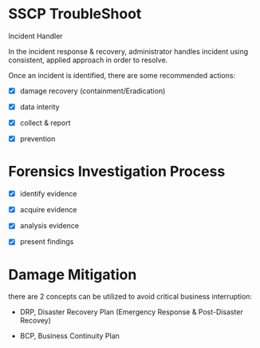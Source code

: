 # SSCP TroubleShoot

Incident Handler

In the incident response & recovery, administrator handles incident using consistent, applied approach in order to resolve.

Once an incident is identified, there are some recommended actions:

- [x] damage recovery (containment/Eradication)

- [x] data interity

- [x] collect & report

- [x] prevention

# Forensics Investigation Process

- [x] identify evidence

- [x] acquire evidence

- [x] analysis evidence

- [x] present findings

# Damage Mitigation 

there are 2 concepts can be utilized to avoid critical business interruption:

* DRP, Disaster Recovery Plan (Emergency Response & Post-Disaster Recovey)

* BCP, Business Continuity Plan




